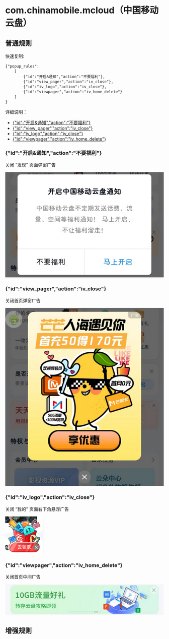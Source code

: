 # com.chinamobile.mcloud（中国移动云盘）

## 普通规则

快速复制:
```
{"popup_rules":
    [
        {"id":"开启&通知","action":"不要福利"},
        {"id":"view_pager","action":"iv_close"},
        {"id":"iv_logo","action":"iv_close"},
        {"id":"viewpager","action":"iv_home_delete"}
    ]
}
```
详细说明：
- [{"id":"开启&通知","action":"不要福利"}](#id开启通知action不要福利)
- [{"id":"view_pager","action":"iv_close"}](#idview_pageractioniv_close)
- [{"id":"iv_logo","action":"iv_close"}](#idiv_logoactioniv_close)
- [{"id":"viewpager","action":"iv_home_delete"}](#idviewpageractioniv_home_delete)

### {"id":"开启&通知","action":"不要福利"}
关闭 “发现” 页面弹窗广告

![](./assets/开启通知权限弹窗.jpg)

### {"id":"view_pager","action":"iv_close"}
关闭首页弹窗广告

![](./assets/首页广告弹窗.jpg)

### {"id":"iv_logo","action":"iv_close"}
关闭 “我的” 页面右下角悬浮广告

![](./assets/“我的”%20页面右下角悬浮广告.jpg)

### {"id":"viewpager","action":"iv_home_delete"}
关闭首页中间广告

![](./assets/首页中间广告.jpg)

## 增强规则
